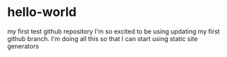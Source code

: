 # hello-world
my first test github repository
I'm so excited to be using updating my first github branch.  I'm doing all this so that I can start using static site generators
